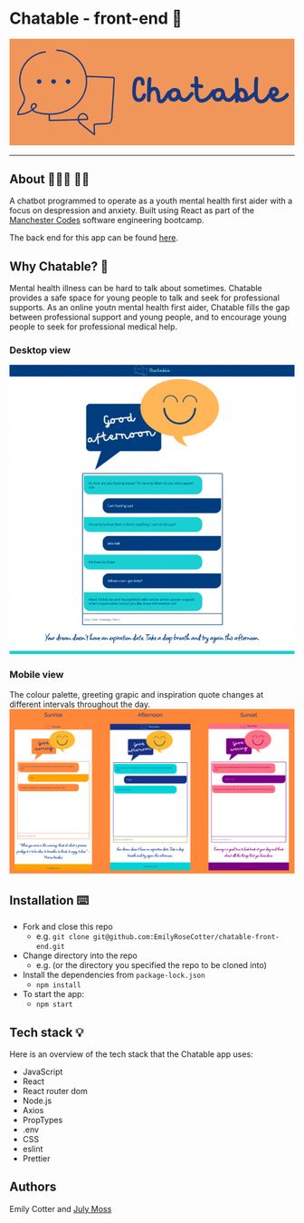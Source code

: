 # Chatable - front-end :speech_balloon:

<p align="center">
  <img src="https://raw.githubusercontent.com/EmilyRoseCotter/chatable-front-end/master/src/assets/sunriseLogo.png"
  >
</p>

***

## About 👩🏻‍💻 👩‍💻

A chatbot programmed to operate as a youth mental health first aider with a focus on despression and anxiety. Built using React as part of the [Manchester Codes](https://www.manchestercodes.com) software engineering bootcamp. 

The back end for this app can be found [here](https://github.com/JMoss89/chatable-backend).

## Why Chatable? 🌿

Mental health illness can be hard to talk about sometimes. Chatable provides a safe space for young people to talk and seek for professional supports. As an online youtn mental health first aider, Chatable fills the gap between professional support and young people, and to encourage young people to seek for professional medical help.

### Desktop view
![desktop-view](./src/assets/desktop.png)

### Mobile view
The colour palette, greeting grapic and inspiration quote changes at different intervals throughout the day.
![mobile-view](./src/assets/chatable-mobile.png)

## Installation ⌨️

- Fork and close this repo
  * e.g. `git clone git@github.com:EmilyRoseCotter/chatable-front-end.git`
- Change directory into the repo
  * e.g.  (or the directory you specified the repo to be cloned into)
- Install the dependencies from `package-lock.json`
  * `npm install`
- To start the app:
  * `npm start`

## Tech stack 💡

Here is an overview of the tech stack that the Chatable app uses:
- JavaScript
- React
- React router dom
- Node.js
- Axios
- PropTypes
- .env
- CSS
- eslint 
- Prettier 

## Authors
Emily Cotter and [July Moss](https://github.com/JMoss89)
